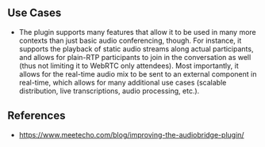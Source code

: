 
## Use Cases

- The plugin supports many features that allow it to be used in many more contexts than just basic audio conferencing, though. For instance, it supports the playback of static audio streams along actual participants, and allows for plain-RTP participants to join in the conversation as well (thus not limiting it to WebRTC only attendees). Most importantly, it allows for the real-time audio mix to be sent to an external component in real-time, which allows for many additional use cases (scalable distribution, live transcriptions, audio processing, etc.).

## References

- https://www.meetecho.com/blog/improving-the-audiobridge-plugin/